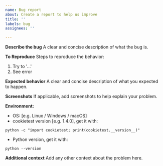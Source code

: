 ```yaml
---
name: Bug report
about: Create a report to help us improve
title: ''
labels: bug
assignees: ''

---
```


**Describe the bug**
A clear and concise description of what the bug is.

**To Reproduce**
Steps to reproduce the behavior:
1. Try to '...'
2. See error

**Expected behavior**
A clear and concise description of what you expected to happen.

**Screenshots**
If applicable, add screenshots to help explain your problem.

**Environment:**
 - OS: [e.g. Linux / Windows / macOS]
 - cookietest version [e.g. 1.4.0], get it with:
```
python -c "import cookietest; print(cookietest.__version__)"
```
 - Python version, get it with:
```
python --version
```

**Additional context**
Add any other context about the problem here.
